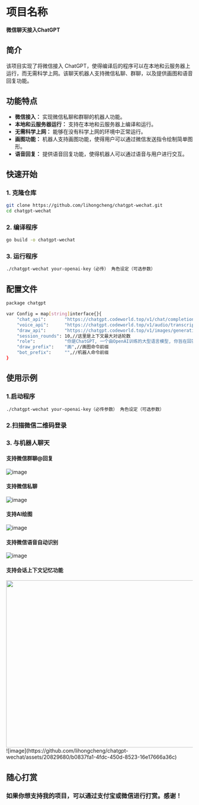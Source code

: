 # 项目名称

**微信聊天接入ChatGPT**

## 简介

该项目实现了将微信接入 ChatGPT，使得编译后的程序可以在本地和云服务器上运行，而无需科学上网。该聊天机器人支持微信私聊、群聊，以及提供画图和语音回复功能。

## 功能特点

- **微信接入：** 实现微信私聊和群聊的机器人功能。
- **本地和云服务器运行：** 支持在本地和云服务器上编译和运行。
- **无需科学上网：** 能够在没有科学上网的环境中正常运行。
- **画图功能：** 机器人支持画图功能，使得用户可以通过微信发送指令绘制简单图形。
- **语音回复：** 提供语音回复功能，使得机器人可以通过语音与用户进行交互。

## 快速开始

### 1. 克隆仓库
```bash
git clone https://github.com/lihongcheng/chatgpt-wechat.git
cd chatgpt-wechat
```
### 2. 编译程序
```bash
go build -o chatgpt-wechat
```
### 3. 运行程序
```bash
./chatgpt-wechat your-openai-key（必传） 角色设定（可选参数）
```

## 配置文件
```bash
package chatgpt

var Config = map[string]interface{}{
	"chat_api":       "https://chatgpt.codeworld.top/v1/chat/completions",//这里是ChatGPT的API代理地址
	"voice_api":      "https://chatgpt.codeworld.top/v1/audio/transcriptions",//这里是语音转文本的API代理地址
	"draw_api":       "https://chatgpt.codeworld.top/v1/images/generations",//这里是画图的API代理地址
	"session_rounds": 10,//这里是上下文最大对话轮数
	"role":           "你是ChatGPT, 一个由OpenAI训练的大型语言模型, 你旨在回答并解决人们的任何问题，并且可以使用多种语言与人交流。",//角色设定,可传给命令行第二个参数
	"draw_prefix":    "画",//画图命令前缀
	"bot_prefix":     "",//机器人命令前缀
}
```
## 使用示例

### 1.启动程序
```bash
./chatgpt-wechat your-openai-key（必传参数） 角色设定（可选参数）
```
### 2.扫描微信二维码登录

### 3. 与机器人聊天

#### 支持微信群聊@回复
  
![image](https://github.com/lihongcheng/aichat/assets/20829680/f6acd473-4a6f-4171-8688-4bf8039a3d9d)

#### 支持微信私聊

 ![image](https://github.com/lihongcheng/aichat/assets/20829680/fc874ce5-eedc-4096-9ff8-56e72e75ff0a)

#### 支持AI绘图
  
  ![image](https://github.com/lihongcheng/chatgpt-wechat/assets/20829680/9fe8816f-2465-4791-a1a7-76cb769c31d2)

#### 支持微信语音自动识别

  ![image](https://github.com/lihongcheng/aichat/assets/20829680/cbf0fe15-3441-4eea-8dfe-55df6632247b)

#### 支持会话上下文记忆功能
<img width="900" height="450" src="https://github.com/lihongcheng/chatgpt-wechat/assets/20829680/b0837fa1-4fdc-450d-8523-16e17666a36c"/>
  ![image](https://github.com/lihongcheng/chatgpt-wechat/assets/20829680/b0837fa1-4fdc-450d-8523-16e17666a36c)

## 随心打赏
### 如果你想支持我的项目，可以通过支付宝或微信进行打赏。感谢！

